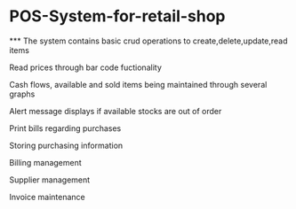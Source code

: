 # POS-System-for-retail-shop

*** The system contains basic crud operations to create,delete,update,read items

Read prices through bar code fuctionality

Cash flows, available and sold items being maintained through several graphs 

Alert message displays if available stocks are out of order

Print bills regarding purchases

Storing purchasing information

Billing management

Supplier management

Invoice maintenance






